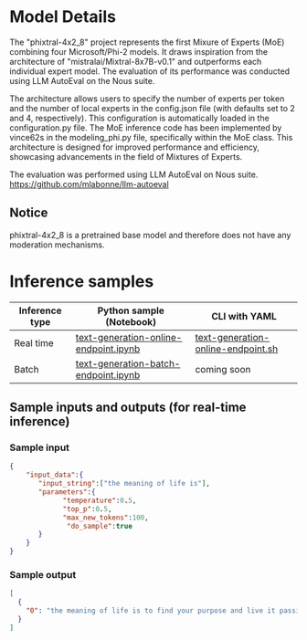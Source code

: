 # **Model Details**

The "phixtral-4x2_8" project represents the first Mixure of Experts (MoE) combining four Microsoft/Phi-2 models. It draws inspiration from the architecture of "mistralai/Mixtral-8x7B-v0.1" and outperforms each individual expert model. The evaluation of its performance was conducted using LLM AutoEval on the Nous suite.

The architecture allows users to specify the number of experts per token and the number of local experts in the config.json file (with defaults set to 2 and 4, respectively). This configuration is automatically loaded in the configuration.py file. The MoE inference code has been implemented by vince62s in the modeling_phi.py file, specifically within the MoE class. This architecture is designed for improved performance and efficiency, showcasing advancements in the field of Mixtures of Experts.

The evaluation was performed using LLM AutoEval on Nous suite.
https://github.com/mlabonne/llm-autoeval

## Notice

phixtral-4x2_8 is a pretrained base model and therefore does not have any moderation mechanisms.

# **Inference samples**

Inference type|Python sample (Notebook)|CLI with YAML
|--|--|--|
Real time|<a href="https://aka.ms/azureml-infer-online-sdk-text-generation-dolly" target="_blank">text-generation-online-endpoint.ipynb</a>|<a href="https://aka.ms/azureml-infer-online-cli-text-generation-dolly" target="_blank">text-generation-online-endpoint.sh</a>
Batch |<a href="https://aka.ms/azureml-infer-batch-sdk-text-generation" target="_blank">text-generation-batch-endpoint.ipynb</a>| coming soon


## **Sample inputs and outputs (for real-time inference)**

### **Sample input**
```json
{
    "input_data":{
       "input_string":["the meaning of life is"],
       "parameters":{
             "temperature":0.5,
             "top_p":0.5,
             "max_new_tokens":100,
              "do_sample":true
       }
    }
}
```

### **Sample output**
```json
[
  {
    "0": "the meaning of life is to find your purpose and live it passionately.\"\nOutput: The quote is from the movie \"The Pursuit of Happyness.\"\n\nThe quote is from the movie \"The Pursuit of Happyness.\" It is spoken by Chris Gardner, the protagonist, as he reflects on his journey and the lessons he has learned. The quote emphasizes the importance of finding one's purpose in life and living it with passion and determination.uihs.uihs.uihs"
  }
]
```
